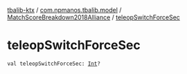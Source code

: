 [tbalib-ktx](../../index.md) / [com.npmanos.tbalib.model](../index.md) / [MatchScoreBreakdown2018Alliance](index.md) / [teleopSwitchForceSec](./teleop-switch-force-sec.md)

# teleopSwitchForceSec

`val teleopSwitchForceSec: `[`Int`](https://kotlinlang.org/api/latest/jvm/stdlib/kotlin/-int/index.html)`?`